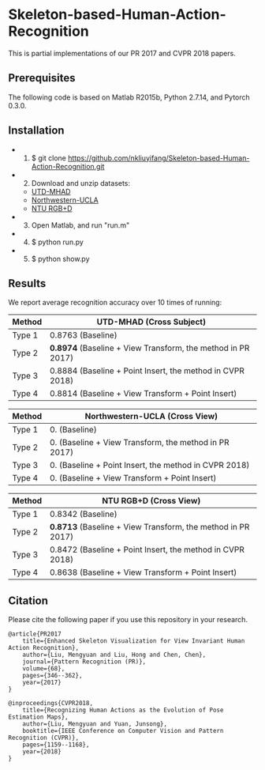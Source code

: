 # Skeleton-based-Human-Action-Recognition
This is partial implementations of our PR 2017 and CVPR 2018 papers.

## Prerequisites
The following code is based on Matlab R2015b, Python 2.7.14, and Pytorch 0.3.0.

## Installation
- 1. $ git clone https://github.com/nkliuyifang/Skeleton-based-Human-Action-Recognition.git

- 2. Download and unzip datasets: 
    - [UTD-MHAD ](https://pan.baidu.com/s/1hc3AYngGxCXk49ihW-EbuA)
    - [Northwestern-UCLA ](https://pan.baidu.com/s/1f7hWElp3_u5Wen8qVGfB8Q)
    - [NTU RGB+D]()

- 3. Open Matlab, and run "run.m"

- 4. $ python run.py

- 5. $ python show.py

## Results
We report average recognition accuracy over 10 times of running:

Method | UTD-MHAD (Cross Subject)
------ | -------------------------
Type 1 | 0.8763 (Baseline)
Type 2 | **0.8974** (Baseline + View Transform, the method in PR 2017)
Type 3 | 0.8884 (Baseline + Point Insert, the method in CVPR 2018)
Type 4 | 0.8814 (Baseline + View Transform + Point Insert)


Method | Northwestern-UCLA (Cross View)
------ | -------------------------
Type 1 | 0. (Baseline)
Type 2 | 0. (Baseline + View Transform, the method in PR 2017)
Type 3 | 0. (Baseline + Point Insert, the method in CVPR 2018)
Type 4 | 0. (Baseline + View Transform + Point Insert)


Method | NTU RGB+D (Cross View)
------ | -------------------------
Type 1 | 0.8342 (Baseline)
Type 2 | **0.8713** (Baseline + View Transform, the method in PR 2017)
Type 3 | 0.8472 (Baseline + Point Insert, the method in CVPR 2018)
Type 4 | 0.8638 (Baseline + View Transform + Point Insert)


## Citation
Please cite the following paper if you use this repository in your research.
```
@article{PR2017
    title={Enhanced Skeleton Visualization for View Invariant Human Action Recognition},
    author={Liu, Mengyuan and Liu, Hong and Chen, Chen},
    journal={Pattern Recognition (PR)},
    volume={68},
    pages={346--362},
    year={2017}
}

@inproceedings{CVPR2018,
    title={Recognizing Human Actions as the Evolution of Pose Estimation Maps},
    author={Liu, Mengyuan and Yuan, Junsong},
    booktitle={IEEE Conference on Computer Vision and Pattern Recognition (CVPR)},
    pages={1159--1168},
    year={2018}
}
